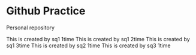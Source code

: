 # Github Practice

Personal repository

This is created by sq1 1time
This is created by sq1 2time
This is created by sq1 3time
This is created by sq2 1time
This is created by sq3 1time
